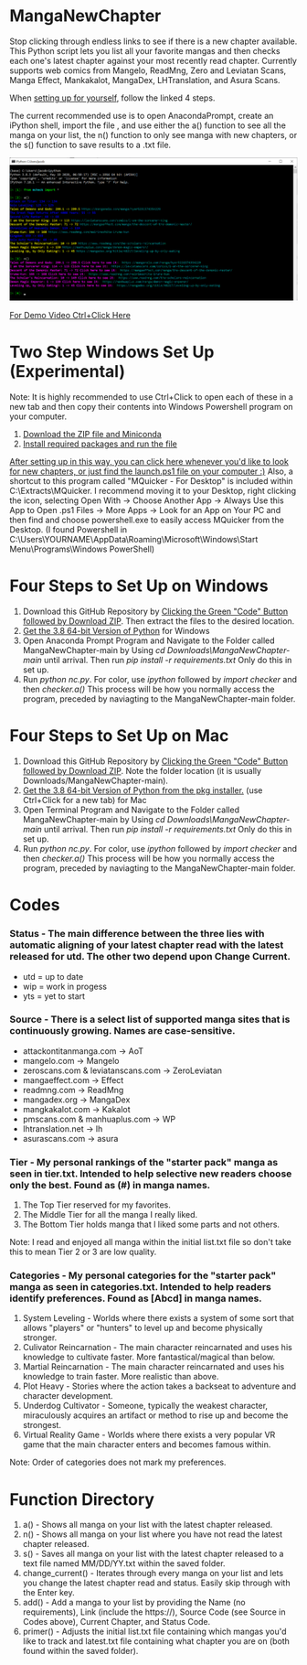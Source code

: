 # MangaNewChapter
Stop clicking through endless links to see if there is a new chapter available. This Python script lets you list all your favorite mangas and then checks each one's latest chapter against your most recently read chapter. Currently supports web comics from Mangelo, ReadMng, Zero and Leviatan Scans, Manga Effect, Mankakalot, MangaDex, LHTranslation, and Asura Scans.

When <a href="#su">setting up for yourself</a>, follow the linked 4 steps.

The current recommended use is to open AnacondaPrompt, create an iPython shell, import the file , and use either the a() function to see all the manga on your list, the n() function to only see manga with new chapters, or the s() function to save results to a .txt file.

<img src="mcheck_ex.png"/>

<a href="https://youtu.be/AyZsZzuTAPg/" target="_blank">For Demo Video Ctrl+Click Here</a>

<h1 id="su">Two Step Windows Set Up (Experimental)</h1>
Note: It is highly recommended to use Ctrl+Click to open each of these in a new tab and then copy their contents into Windows Powershell program on your computer.
<ol>
  <a href="setup.ps1"><li>Download the ZIP file and Miniconda</li></a>
  <a href="setup2.ps1"><li>Install required packages and run the file</li></a>
</ol>
<a href="launch.ps1">After setting up in this way, you can click here whenever you'd like to look for new chapters, or just find the launch.ps1 file on your computer :)</a> Also, a shortcut to this program called "MQuicker - For Desktop" is included within C:\Extracts\MQuicker. I recommend moving it to your Desktop, right clicking the icon, selecting Open With -> Choose Another App -> Always Use this App to Open .ps1 Files -> More Apps -> Look for an App on Your PC and then find and choose powershell.exe to easily access MQuicker from the Desktop.
(I found Powershell in C:\Users\YOURNAME\AppData\Roaming\Microsoft\Windows\Start Menu\Programs\Windows PowerShell)

<h1 id="su">Four Steps to Set Up on Windows</h1>
<ol>
  <li>Download this GitHub Repository by <a href="https://github.com/JacobK233811/MangaNewChapter/archive/main.zip">Clicking the Green "Code" Button followed by Download ZIP</a>. Then extract the files to the desired location. </li>
  <li><a href="https://repo.anaconda.com/miniconda/Miniconda3-latest-Windows-x86_64.exe">Get the 3.8 64-bit Version of Python</a> for Windows </li>
  <li>Open Anaconda Prompt Program and Navigate to the Folder called MangaNewChapter-main by Using <em>cd Downloads\MangaNewChapter-main</em> until arrival. Then run <em>pip install -r requirements.txt</em> Only do this in set up.</li>
  <li>Run <em>python nc.py</em>. For color, use <em>ipython</em> followed by <em>import checker</em> and then <em>checker.a()</em> This process will be how you normally access the program, preceded by naviagting to the MangaNewChapter-main folder.</li>
</ol>


<h1 id="su">Four Steps to Set Up on Mac</h1>
<ol>
  <li>Download this GitHub Repository by <a href="https://github.com/JacobK233811/MangaNewChapter/archive/main.zip">Clicking the Green "Code" Button followed by Download ZIP</a>. Note the folder location (it is usually Downloads/MangaNewChapter-main). </li>
  <li><a href="https://repo.anaconda.com/miniconda/Miniconda3-latest-MacOSX-x86_64.pkg">Get the 3.8 64-bit Version of Python from the pkg installer.</a> (use Ctrl+Click for a new tab) for Mac </li>
  <li>Open Terminal Program and Navigate to the Folder called MangaNewChapter-main by Using <em>cd Downloads\MangaNewChapter-main</em> until arrival. Then run <em>pip install -r requirements.txt</em> Only do this in set up.</li>
  <li>Run <em>python nc.py</em>. For color, use <em>ipython</em> followed by <em>import checker</em> and then <em>checker.a()</em> This process will be how you normally access the program, preceded by naviagting to the MangaNewChapter-main folder.</li>
</ol>

# Codes

### Status - The main difference between the three lies with automatic aligning of your latest chapter read with the latest released for utd. The other two depend upon Change Current.
<ul>
  <li>utd = up to date</li>
  <li>wip = work in progess</li>
  <li>yts = yet to start</li>
</ul>

### Source - There is a select list of supported manga sites that is continuously growing. Names are case-sensitive.
<ul>
  <li>attackontitanmanga.com -> AoT</li>
  <li>mangelo.com -> Mangelo</li>
  <li>zeroscans.com & leviatanscans.com -> ZeroLeviatan</li>
  <li>mangaeffect.com -> Effect</li>
  <li>readmng.com -> ReadMng</li>
  <li>mangadex.org -> MangaDex</li>
  <li>mangkakalot.com -> Kakalot</li>
  <li>pmscans.com & manhuaplus.com -> WP</li>
  <li>lhtranslation.net -> lh</li>
  <li>asurascans.com -> asura</li>
 </ul>
 
### Tier - My personal rankings of the "starter pack" manga as seen in tier.txt. Intended to help selective new readers choose only the best. Found as (#) in manga names.
<ol>
  <li>The Top Tier reserved for my favorites.</li>
  <li>The Middle Tier for all the manga I really liked.</li>
  <li>The Bottom Tier holds manga that I liked some parts and not others. </li>
 </ol>
 Note: I read and enjoyed all manga within the initial list.txt file so don't take this to mean Tier 2 or 3 are low quality.
 
### Categories - My personal categories for the "starter pack" manga as seen in categories.txt. Intended to help readers identify preferences. Found as \[Abcd\] in manga names.
<ol>
  <li>System Leveling - Worlds where there exists a system of some sort that allows "players" or "hunters" to level up and become physically stronger.</li>
  <li>Culivator Reincarnation - The main character reincarnated and uses his knowledge to cultivate faster. More fantastical/magical than below.</li>
  <li>Martial Reincarnation - The main character reincarnated and uses his knowledge to train faster. More realistic than above.</li>
  <li>Plot Heavy - Stories where the action takes a backseat to adventure and character development.</li>
  <li>Underdog Cultivator - Someone, typically the weakest character, miraculously acquires an artifact or method to rise up and become the strongest.</li>
  <li>Virtual Reality Game - Worlds where there exists a very popular VR game that the main character enters and becomes famous within.</li>
 </ol>
 Note: Order of categories does not mark my preferences.
 
# Function Directory
<ol>
  <li>a() - Shows all manga on your list with the latest chapter released.</li>
  <li>n() - Shows all manga on your list where you have not read the latest chapter released.</li>
  <li>s() - Saves all manga on your list with the latest chapter released to a text file named MM/DD/YY.txt within the saved folder.</li>
  <li>change_current() - Iterates through every manga on your list and lets you change the latest chapter read and status. Easily skip through with the Enter key.</li>
  <li>add() - Add a manga to your list by providing the Name (no requirements), Link (include the https://), Source Code (see Source in Codes above), Current Chapter, and Status Code.</li>
    <li>primer() - Adjusts the initial list.txt file containing which mangas you'd like to track and latest.txt file containing what chapter you are on (both found within the saved folder).</li>
</ol>

